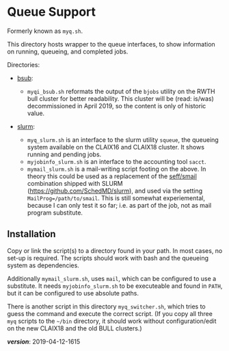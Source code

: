 # Queue Support

Formerly known as `myq.sh`.

This directory hosts wrapper to the queue interfaces,
to show information on running, queueing, and completed jobs.

Directories:

- [bsub](./bsub): 
  * `myqi_bsub.sh` reformats the output of the `bjobs`
    utility on the RWTH bull cluster for better readability.
    This cluster will be (read: is/was) decommissioned in April 2019,
    so the content is only of historic value.

- [slurm](./slurm): 
  * `myq_slurm.sh` is an interface to the slurm utility `squeue`,
    the queueing system available on the CLAIX16 and CLAIX18 cluster.
    It shows running and pending jobs.  
  * `myjobinfo_slurm.sh` is an interface to the accounting tool `sacct`.  
  * `mymail_slurm.sh` is a mail-writing script footing on the above.
    In theory this could be used as a replacement of the 
    [seff/smail](https://github.com/SchedMD/slurm/tree/master/contribs/seff)
    combination shipped with SLURM (https://github.com/SchedMD/slurm),
    and used via the setting `MailProg=/path/to/smail`.
    This is still somewhat experiemental, because I can only test it so far;
    i.e. as part of the job, not as mail program substitute. 

## Installation

Copy or link the script(s) to a directory found in your path.
In most cases, no set-up is required.
The scripts should work with bash and the queueing system as dependencies.
 
Additionally `mymail_slurm.sh`, uses `mail`, which can be configured to use a substitute.
It needs `myjobinfo_slurm.sh` to be executeable and found in `PATH`, 
but it can be configured to use absolute paths.

There is another script in this directory `myq_switcher.sh`, which tries to guess the
command and execute the correct script.
(If you copy all three `myq` scripts to the `~/bin` directory, 
it should work without configuration/edit on the new CLAIX18 and the old BULL clusters.)

___version___: 2019-04-12-1615
